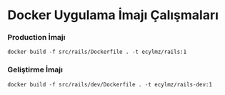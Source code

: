 Docker Uygulama İmajı Çalışmaları
=================================

### Production İmajı

`docker build -f src/rails/Dockerfile . -t ecylmz/rails:1`


### Geliştirme İmajı

`docker build -f src/rails/dev/Dockerfile . -t ecylmz/rails-dev:1`
